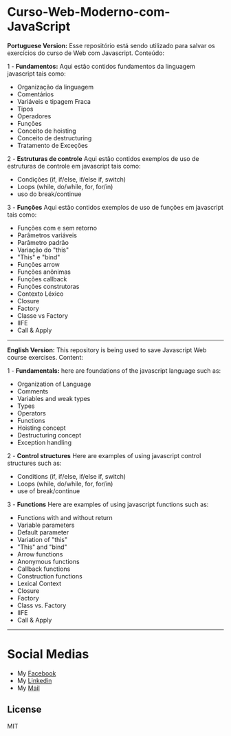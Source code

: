 # Curso-Web-Moderno-com-JavaScript
**Portuguese Version:**
Esse repositório está sendo utilizado para salvar os exercícios do curso de Web com Javascript.
Conteúdo:

1 - **Fundamentos:** Aqui estão contidos fundamentos da linguagem javascript tais como:
* Organização da linguagem
* Comentários
* Variáveis e tipagem Fraca
* Tipos
* Operadores
* Funções
* Conceito de hoisting
* Conceito de destructuring
* Tratamento de Exceções

2 - **Estruturas de controle** Aqui estão contidos exemplos de uso de estruturas de controle em javascript tais como:
* Condições (if, if/else, if/else if, switch)
* Loops (while, do/while, for, for/in)
* uso do break/continue

3 - **Funções** Aqui estão contidos exemplos de uso de funções em javascript tais como:
* Funções com e sem retorno
* Parâmetros variáveis
* Parâmetro padrão
* Variação do "this"
* "This" e "bind"
* Funções arrow
* Funções anônimas
* Funções callback
* Funções construtoras
* Contexto Léxico
* Closure
* Factory
* Classe vs Factory
* IIFE
* Call & Apply
---

**English Version:**
This repository is being used to save Javascript Web course exercises.
Content:

1 - **Fundamentals:** here are foundations of the javascript language such as:
* Organization of Language
* Comments
* Variables and weak types
* Types
* Operators
* Functions
* Hoisting concept
* Destructuring concept
* Exception handling

2 - **Control structures** Here are examples of using javascript control structures such as:
* Conditions (if, if/else, if/else if, switch)
* Loops (while, do/while, for, for/in)
* use of break/continue

3 - **Functions** Here are examples of using javascript functions such as:
* Functions with and without return
* Variable parameters
* Default parameter
* Variation of "this"
* "This" and "bind"
* Arrow functions
* Anonymous functions
* Callback functions
* Construction functions
* Lexical Context
* Closure
* Factory
* Class vs. Factory
* IIFE
* Call & Apply

---
# Social Medias

* My [Facebook]
* My [Linkedin]
* My [Mail]

License
----

MIT



[Facebook]: <https://goo.gl/44kRqW>
[Linkedin]: <https://goo.gl/pxSSj2>
[Mail]: <mailto:cristian.paixao@outlook.com>

